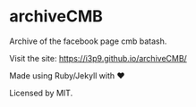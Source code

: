 # archiveCMB
Archive of the facebook page cmb batash.

Visit the site: https://i3p9.github.io/archiveCMB/

Made using Ruby/Jekyll with ❤

Licensed by MIT.
